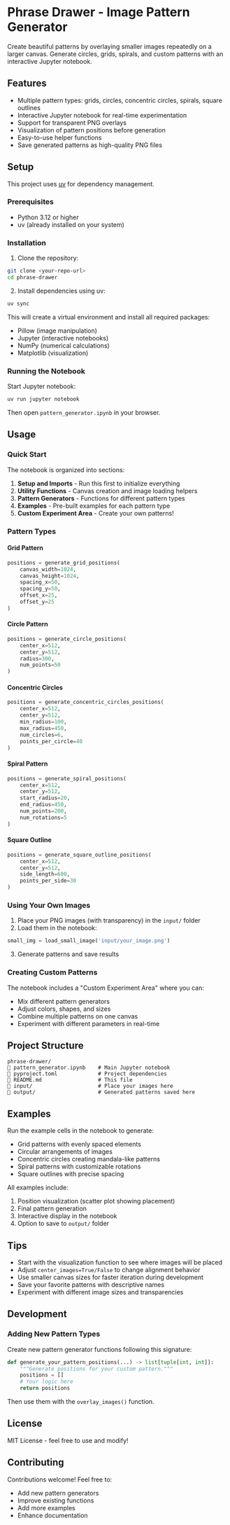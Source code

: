 # Phrase Drawer - Image Pattern Generator

Create beautiful patterns by overlaying smaller images repeatedly on a larger canvas. Generate circles, grids, spirals, and custom patterns with an interactive Jupyter notebook.

## Features

- Multiple pattern types: grids, circles, concentric circles, spirals, square outlines
- Interactive Jupyter notebook for real-time experimentation
- Support for transparent PNG overlays
- Visualization of pattern positions before generation
- Easy-to-use helper functions
- Save generated patterns as high-quality PNG files

## Setup

This project uses [uv](https://github.com/astral-sh/uv) for dependency management.

### Prerequisites

- Python 3.12 or higher
- uv (already installed on your system)

### Installation

1. Clone the repository:
```bash
git clone <your-repo-url>
cd phrase-drawer
```

2. Install dependencies using uv:
```bash
uv sync
```

This will create a virtual environment and install all required packages:
- Pillow (image manipulation)
- Jupyter (interactive notebooks)
- NumPy (numerical calculations)
- Matplotlib (visualization)

### Running the Notebook

Start Jupyter notebook:
```bash
uv run jupyter notebook
```

Then open `pattern_generator.ipynb` in your browser.

## Usage

### Quick Start

The notebook is organized into sections:

1. **Setup and Imports** - Run this first to initialize everything
2. **Utility Functions** - Canvas creation and image loading helpers
3. **Pattern Generators** - Functions for different pattern types
4. **Examples** - Pre-built examples for each pattern type
5. **Custom Experiment Area** - Create your own patterns!

### Pattern Types

#### Grid Pattern
```python
positions = generate_grid_positions(
    canvas_width=1024,
    canvas_height=1024,
    spacing_x=50,
    spacing_y=50,
    offset_x=25,
    offset_y=25
)
```

#### Circle Pattern
```python
positions = generate_circle_positions(
    center_x=512,
    center_y=512,
    radius=300,
    num_points=50
)
```

#### Concentric Circles
```python
positions = generate_concentric_circles_positions(
    center_x=512,
    center_y=512,
    min_radius=100,
    max_radius=450,
    num_circles=6,
    points_per_circle=40
)
```

#### Spiral Pattern
```python
positions = generate_spiral_positions(
    center_x=512,
    center_y=512,
    start_radius=20,
    end_radius=450,
    num_points=200,
    num_rotations=5
)
```

#### Square Outline
```python
positions = generate_square_outline_positions(
    center_x=512,
    center_y=512,
    side_length=600,
    points_per_side=30
)
```

### Using Your Own Images

1. Place your PNG images (with transparency) in the `input/` folder
2. Load them in the notebook:
```python
small_img = load_small_image('input/your_image.png')
```
3. Generate patterns and save results

### Creating Custom Patterns

The notebook includes a "Custom Experiment Area" where you can:
- Mix different pattern generators
- Adjust colors, shapes, and sizes
- Combine multiple patterns on one canvas
- Experiment with different parameters in real-time

## Project Structure

```
phrase-drawer/
   pattern_generator.ipynb    # Main Jupyter notebook
   pyproject.toml             # Project dependencies
   README.md                  # This file
   input/                     # Place your images here
   output/                    # Generated patterns saved here
```

## Examples

Run the example cells in the notebook to generate:
- Grid patterns with evenly spaced elements
- Circular arrangements of images
- Concentric circles creating mandala-like patterns
- Spiral patterns with customizable rotations
- Square outlines with precise spacing

All examples include:
1. Position visualization (scatter plot showing placement)
2. Final pattern generation
3. Interactive display in the notebook
4. Option to save to `output/` folder

## Tips

- Start with the visualization function to see where images will be placed
- Adjust `center_images=True/False` to change alignment behavior
- Use smaller canvas sizes for faster iteration during development
- Save your favorite patterns with descriptive names
- Experiment with different image sizes and transparencies

## Development

### Adding New Pattern Types

Create new pattern generator functions following this signature:
```python
def generate_your_pattern_positions(...) -> list[tuple[int, int]]:
    """Generate positions for your custom pattern."""
    positions = []
    # Your logic here
    return positions
```

Then use them with the `overlay_images()` function.

## License

MIT License - feel free to use and modify!

## Contributing

Contributions welcome! Feel free to:
- Add new pattern generators
- Improve existing functions
- Add more examples
- Enhance documentation
